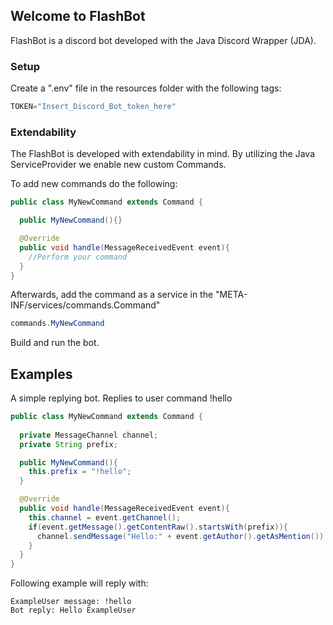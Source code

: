 ## Welcome to FlashBot

FlashBot is a discord bot developed with the Java Discord Wrapper (JDA).

### Setup
Create a ".env" file in the resources folder with the following tags:

```java
TOKEN="Insert_Discord_Bot_token_here"
```

### Extendability
The FlashBot is developed with extendability in mind. 
By utilizing the Java ServiceProvider we enable new custom Commands.

To add new commands do the following:
```java
public class MyNewCommand extends Command {

  public MyNewCommand(){}

  @Override
  public void handle(MessageReceivedEvent event){
    //Perform your command
  }  
}
```

Afterwards, add the command as a service in the "META-INF/services/commands.Command"

```java
commands.MyNewCommand
```

Build and run the bot.


## Examples
A simple replying bot.
Replies to user command !hello
```java
public class MyNewCommand extends Command {
  
  private MessageChannel channel;
  private String prefix;

  public MyNewCommand(){
    this.prefix = "!hello";
  }

  @Override
  public void handle(MessageReceivedEvent event){
    this.channel = event.getChannel();
    if(event.getMessage().getContentRaw().startsWith(prefix)){
      channel.sendMessage("Hello:" + event.getAuthor().getAsMention()).queue();
    }
  }  
}
```
Following example will reply with:
```
ExampleUser message: !hello
Bot reply: Hello ExampleUser
```
